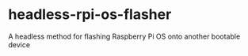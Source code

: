 # headless-rpi-os-flasher
A headless method for flashing Raspberry Pi OS onto another bootable device
